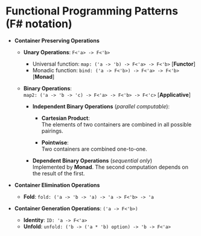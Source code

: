 # Functional Programming Patterns (F# notation)

-   **Container Preserving Operations**
    -   **Unary Operations**: `F<'a> -> F<'b>`
        -   Universal function: `map: ('a -> 'b) -> F<'a> -> F<'b>` [**Functor**]
        -   Monadic function: `bind: ('a -> F<'b>) -> F<'a> -> F<'b>` [**Monad**]

    -   **Binary Operations**:  
        `map2: ('a -> 'b -> 'c) -> F<'a> -> F<'b> -> F<'c>` [**Applicative**]
        -   **Independent Binary Operations** (*parallel computable*):  
            
            -   **Cartesian Product**:   
                The elements of two containers are combined in all possible pairings.
            
            -   **Pointwise**:  
                Two containers are combined one-to-one.

        -   **Dependent Binary Operations** (*sequential only*)  
            Implemented by **Monad**. The second computation depends on the result of the first.  
             


-   **Container Elimination Operations**
    -   **Fold**: `fold: ('a -> 'b -> 'a) -> 'a -> F<'b> -> 'a`

-   **Container Generation Operations**: `('a -> F<'b>)`
    -   **Identity**: `ID: 'a -> F<'a>`
    -   **Unfold**: `unfold: ('b -> ('a * 'b) option) -> 'b -> F<'a>`